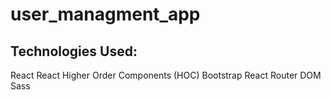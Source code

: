 # user_managment_app


## Technologies Used: 
React
React Higher Order Components (HOC)
Bootstrap
React Router DOM
Sass
